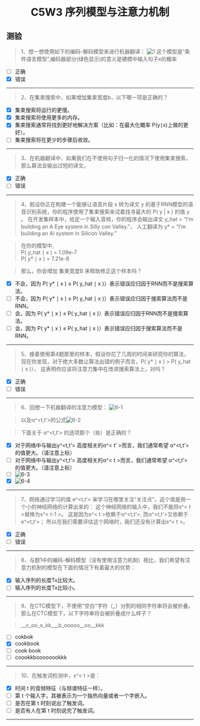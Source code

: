 <h1 align="center">C5W3 序列模型与注意力机制</h1>

## 测验

> 1、想一想使用如下的编码-解码模型来进行机器翻译：
![1](./testAssests/C5W3/1.jpg)
> 这个模型是“条件语言模型”,编码器部分(绿色显示)的意义是建模中输入句子x的概率
- [ ] 正确
- [x] 错误
___
> 2、在集束搜索中，如果增加集束宽度b，以下哪一项是正确的？
- [x] 集束搜索将运行的更慢。
- [x] 集束搜索将使用更多的内存。
- [x] 集束搜索通常将找到更好地解决方案（比如：在最大化概率 P(y∣x)上做的更好）。
- [ ] 集束搜索将在更少的步骤后收敛。
___
> 3、在机器翻译中，如果我们在不使用句子归一化的情况下使用集束搜索，那么算法会输出过短的译文。

- [x] 正确
- [ ] 错误
___
> 4、假设你正在构建一个能够让语音片段 x 转为译文 y 的基于RNN模型的语音识别系统，你的程序使用了集束搜索来试着找寻最大的 P( y | x ) 的值 y 。
在开发集样本中，给定一个输入音频，你的程序会输出译文 y_hat = “I’m building an A Eye system in Silly con Valley.”，
人工翻译为 y* = “I’m building an AI system in Silicon Valley.”

> 在你的模型中,  
P( y_hat ∣ x ) = 1.09e-7  
P( y* ∣ x ) = 7.21e-8  

> 那么，你会增加 集束宽度B 来帮助修正这个样本吗？

- [x] 不会，因为 P( y* ∣ x ) ≤ P( y_hat ∣ x )）表示错误应归因于RNN而不是搜索算法。
- [ ] 不会，因为 P( y* ∣ x ) ≤ P( y_hat ∣ x )）表示错误应归因于搜索算法而不是RNN。
- [ ] 会，因为 P( y* ∣ x ) ≤ P( y_hat ∣ x )）表示错误应归因于RNN而不是搜索算法。
- [ ] 会，因为 P( y* ∣ x ) ≤ P( y_hat ∣ x )）表示错误应归因于搜索算法而不是RNN。
___
> 5、接着使用第4题那里的样本，假设你花了几周的时间来研究你的算法，现在你发现，对于绝大多数让算法出错的例子而言，P( y* ∣ x ) > P( y_hat ∣ x )），
这表明你应该将注意力集中在改进搜索算法上，对吗？

- [x] 正确
- [ ] 错误
___
> 6、回想一下机器翻译的注意力模型：
![6-1](./testAssests/C5W3/6-1.jpg)

> 以及α^<t,t’>的公式![6-2](./testAssests/C5W3/6-2.jpg)

> 下面关于 α^<t,t’> 的选项那个（些）是正确的？

- [x] 对于网络中与输出y^<t,t’> 高度相关的α^< t’ >而言，我们通常希望 α^<t,t’> 的值更大。（请注意上标）
- [ ] 对于网络中与输出y^<t,t’> 高度相关的α^< t >而言，我们通常希望 α^<t,t’> 的值更大。（请注意上标）
- [ ] ![6-3](./testAssests/C5W3/6-3.jpg)
- [x] ![6-4](./testAssests/C5W3/6-4.jpg)
___
> 7、网络通过学习的值 e^<t,t’> 来学习在哪里关注“关注点”，这个值是用一个小的神经网络的计算出来的：
这个神经网络的输入中，我们不能将s^< t >替换为s^< t-1 >。
这是因为s^< t >依赖于α^<t,t’>, 而α^<t,t’>又依赖于 e^<t,t’>；
所以在我们需要评估这个网络时，我们还没有计算出s^< t >。
- [x] 正确
- [ ] 错误
___
> 8、与题1中的编码-解码模型（没有使用注意力机制）相比，我们希望有注意力机制的模型在下面的情况下有着最大的优势：
- [x] 输入序列的长度Tx比较大。
- [ ] 输入序列的长度Tx比较小。
___
> 9、在CTC模型下，不使用"空白"字符（_）分割的相同字符串将会被折叠。那么在CTC模型下，以下字符串将会被折叠成什么样子？

> __c_oo_o_kk___b_ooooo__oo__kkk 

- [ ] cokbok
- [x] cookbook
- [ ] cook book
- [ ] coookkboooooookkk
___
> 10、在触发词检测中，x^< t >是：

- [x] 时间 t 的音频特征（与频谱特征一样）。
- [ ] 第 t 个输入字，其被表示为一个独热向量或者一个字嵌入。
- [ ] 是否在第 t 时刻说出了触发词。
- [ ] 是否有人在第 t 时刻说完了触发词。
___